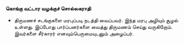 **கொங்கு வட்டார வழக்குச் சொல்லகராதி**
- திருமணச் சடங்குகளை மரபுப்படி நடத்தி வைப்பவர். இந்த மரபு அழியும் சூழல் உள்ளது. இப்போது பார்ப்பனர்களை வைத்து திருமணம் செய்து வருகிறோம். இவர்களை சீர்காரர் எனவும்பெருமையுடனும் அழைப்பர்.

